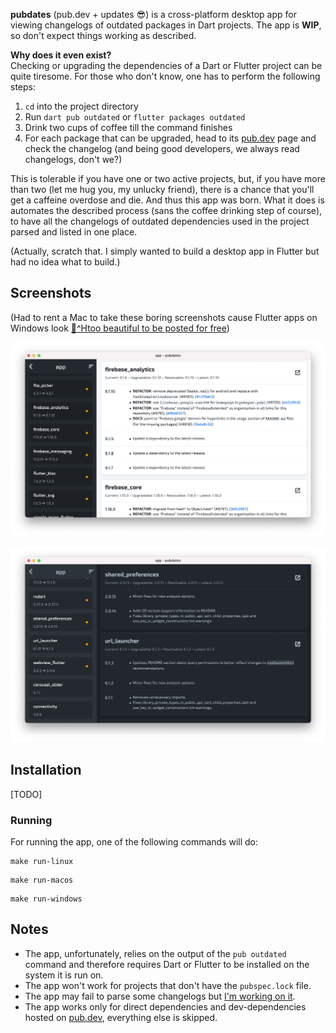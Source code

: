 <!-- TODO: put logo here -->
**pubdates** (pub.dev + updates 😎) is a cross-platform desktop app for viewing changelogs of outdated packages in Dart projects. The app is **WIP**, so don't expect things working as described.
<br>

<!-- TODO: put some fancy badges to be hip -->

**Why does it even exist?**  
Checking or upgrading the dependencies of a Dart or Flutter project can be quite tiresome. For those who don't know, one has to perform the following steps:

1. `cd` into the project directory
2. Run `dart pub outdated` or `flutter packages outdated`
3. Drink two cups of coffee till the command finishes
4. For each package that can be upgraded, head to its [pub.dev](https://pub.dev) page and check the changelog (and being good developers, we always read changelogs, don't we?)

This is tolerable if you have one or two active projects, but, if you have more than two (let me hug you, my unlucky friend), there is a chance that you'll get a caffeine overdose and die. And thus this app was born. What it does is automates the described process (sans the coffee drinking step of course), to have all the changelogs of outdated dependencies used in the project parsed and listed in one place.

(Actually, scratch that. I simply wanted to build a desktop app in Flutter but had no idea what to build.)


## Screenshots

(Had to rent a Mac to take these boring screenshots cause Flutter apps on Windows look [💩^Htoo beautiful to be posted for free](https://github.com/flutter/flutter/issues/53308))

![](./docs/screenshots/light_1.png)

![](./docs/screenshots/dark_1.png)


## Installation
[TODO]

### Running
For running the app, one of the following commands will do:

```shell
make run-linux
```

```shell
make run-macos
```

```shell
make run-windows
```


## Notes
- The app, unfortunately, relies on the output of the `pub outdated` command and therefore requires Dart or Flutter to be installed on the system it is run on.
- The app won't work for projects that don't have the `pubspec.lock` file.
- The app may fail to parse some changelogs but [I'm working on it](https://memegenerator.net/img/instances/61567163.jpg).
- The app works only for direct dependencies and dev-dependencies hosted on [pub.dev](https://pub.dev), everything else is skipped.